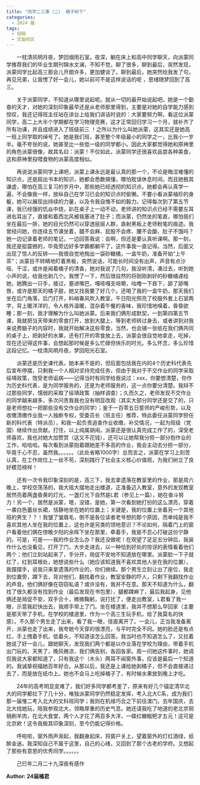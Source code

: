 ```yaml
---
title: "同学二三事（二） 橘子树下"
categories:
  - 2024 届
tags:
  - 投稿
  - 文庙校区 
---
```


&emsp;&emsp;一枕清风明月夜，梦回烟雨石室。夜深，躺在床上和高中同学聊天，向派蒙同学推荐我们的毕业生期刊锦水文澜，不知不觉，聊了很多，聊到最后，突然发现，派蒙同学比起高三那会儿开朗许多，更加健谈了。聊到最后，她突然给我发了句，再见兄弟，让我愣了好一会儿，她以前可不是这样说话的呢 ，思绪随梦回到了高三。

&emsp;&emsp;关于派蒙同学，不知道从哪里说起呢。就从一切的最开始说起吧。她是一个勤奋的天才，对她的深刻印象最早还是从老师那里得到，主要是对她的自学能力感到惊叹，我还记得班主任站在讲台上给我们讲话时说的：大家要努力啊，看这位派蒙同学，高二上大半个学期都在学习物理竞赛，这才正常回归学习一个月，就补齐了所有功课，并且成绩进入了班级前三 ！之所以为什么叫她派蒙，这其实还是她高一班上同学取的绰号了。她是我们班，甚至整个年级最小的同学之一，比我小一岁半。毫不夸张的说，她甚至比一些低一级的同学都小。因此大家都觉得她和原神里的角色派蒙很像，故其名曰：派蒙！不仅如此，派蒙同学还很喜欢品尝各种美食，这和原神里投喂食物的派蒙高度相似。

&emsp;&emsp;再说说派蒙同学上课吧，派蒙上课永远是最认真的那一个，不论是晦涩难懂的知识点，还是超出书本的知识，她都会悉数搞懂，哪怕耽误休息时间。而且她极其谦虚，哪怕在高三复习的岁月中，那些她已经透彻的知识点，她都会再认真学一遍，不会像我一样，放纵自己在学习已会的知识点时偷懒。不要小看派蒙袖珍的身躯，她可以展现出持续的力量，以及令我自愧不如的毅力。记得每次到了第五节课，我已经饿的饥焱中烧，趴在桌子上一动不动，老师讲的知识点已经不需要左耳进右耳出了，直接和着西北风被我塞进了肚子；而派蒙，仍然坐的笔直，哪怕我们坐在最后一排，她的目光仍然可以穿透层层人群，直射黑板上老师粉笔的痕迹。我曾经问她，你连续五节课坐着，腿不会麻、屁股不会疼、腰不会酸、肚子不饿吗？她一边记录着老师的笔记，一边回答我说：会啊，但还是要认真听课啊。那一刻，我还是挺震撼的，毕竟旁边好多学霸都躺平了，这件事我一直记得。当然，后面又出现了惊人的反转——我很自觉地掏出一袋砂糖橘，一盒牛奶，准备开始“上午茶”；派蒙目不转睛地盯着黑板，突然说话，可能长时间没有出声，声音有点沙哑、干涩，或许是闻着橘子的清香，她对我说了几句，我没听清，凑过去，听到她小声的说，给我也剥几个。我愣了一下，然后很自然的将刚刚剥好的砂糖橘递给她，她腾出一只手，接过，塞进嘴巴，嘎吱嘎支咀嚼，咕噜一下吞下，舔了舔嘴唇，或许是那天的橘子甜，她又找我要了好几个。还喝了我的一盒牛奶，那天我们坐在后门角落，后门打开，料峭春风吹入教室，午日阳光照亮了校服外套上石室两字，背上暖洋洋的，令人格外温暖，混杂着午餐的香味，我珍惜地嗅着，昏昏欲睡；那一刻，我才理解为什么叫她派蒙。后来我们俩形成默契，一到第四第五节课，我就把当天带来的零食打开，放到大腿上，等到老师转过身去，或者讲到对我来说费脑子的内容时，我就开始解决这些零食，当然，也会铺一张纸在我们俩共同的桌子上，把剥好的水果，还有打开的零食放上去，派蒙会很自觉地拿走，吃掉，现在还记得这件事，会想起那时候是多么忙碌但快乐的时光。多么怀念，多么珍惜这段记忆。一枕清风明月夜，梦回阳光石室。

&emsp;&emsp;派蒙还是历史课代表。她本来不是的，但后面包括我在内的4个历史科代表先后宣布停摆，只剩我一个人相对坚持完成任务，但由于我对于不交作业的同学采取绥靖政策，饱受老师诟病——记得当时有同学给我说过：xxx，你要想清楚，你作为历史科代表，是为同学服务的，还是为老师服务的，这一点你要分清楚。我辩不过那些同学，懦弱的采取了绥靖政策（抽样调查）；久而久之，老师发现不交作业的同学越来越多，多次问责我我也没有明显改观（其实大部分同学还是交了的，只是老师想拉一把那些没有交作业的同学）；鉴于一百零五日誓师的严峻形势，以及收缴清缴作业我一人独断专权，受委员长（班主任）推荐，特此委任派蒙同学担任新的科代表（特派员），和我一起负责追查作业收缴，补交情况，一起为班级（党国）继续作出贡献。打住，以上纯属胡闹。派蒙还是很认真完成工作了的，深受老师喜欢，我也对她大加赞赏（这又不花钱），还可以让她帮我分担一部分抱作业的工作，哈哈哈。每次看到派蒙抱着跟她差不多高的作业，我会主动去分担一部分，毕竟于心不忍，虽然我。。。。。。（此处省略1000字）总而言之，派蒙在学习上刻苦认真，在工作岗位上一丝不苟，深刻践行了社会主义核心价值观，为我们树立了良好模范榜样！

&emsp;&emsp;还有一次令我印象深刻的是，高三下，我去拿遗落在教室里的作业，那是周六晚上，学校空荡荡的，我大摇大摆地走出楼道，正准备迈入教室，意外的发现教室居然亮着两盏昏黄的灯光，一盏灯光下自然是L君（参见上一篇），她在奋斗努力！另一个，居然是派蒙，嗯，没错，是她，第一次看到她打扮的这么漂亮，穿着一袭白色蕾丝长裙，恬静地坐在她的位置上；关键是，我的位置上坐着另一个其他班的男生？？！我皱了皱眉毛，倒不是各位读者老爷想的那个原因，而单纯是我不喜欢其他人坐在我的位置上，这也许是另类的领地意识？不论如何，隔着门上的窗户看着他们俩在傍晚夕阳的余晖下坐在那里，牵着手，我是不忍心打破这份宁静的。可是，可是——我的作业怎么办？我还没做呢！在观望了足足五分钟后，我装作什么也没看见，打开了门，大步走进去，以一种恰到好处的惊讶的表情看着他们两个；他们立刻站起来了，手分开，局促不安地不知道放在哪里。派蒙脸一下子就红了，红到耳根处，她想说些什么（她应该知道我不喜欢其他人坐在我的位置），我摆摆手，说我只来拿遗落的作业的，你们继续。那个男生立刻让出了座位，我走到位置旁，蹲下去，背对他们，翻找着作业，教室安静的吓人，只剩下我翻找作业的声音。他们俩好像在窃窃私语？或许没有，我并不在意。那天不知道为什么，翻找了很久都没有找到作业（最后发现在书包里），腿都蹲麻了，最后我起身，见他俩还是局促不安，双手合十，微微鞠躬，说打扰了，便走出教室，L君看了我一眼，示意我赶快出去，我顺手带上了门。坐在楼道里，我并不想那么早回家（主要是那天带了手机，在学校的楼道里，作为一个高三生玩手机，给了我莫名的快感）。不久那个男生走了出来，看了我一眼，径直离开了。一会儿，正当我准备离开，派蒙也走了出来，我夸她今天穿的很漂亮，与平时完全不同。她的脸还是有点红，手上拽着手机，低着头，不知道该怎么回答。我当时也不知道怎么了，又拉着她说了好一会儿，跟她聊天，发现我们两个都是以作业落在学校为理由，带着手机出门玩的。天黑了，晚风微凉，我们俩告别，各回各家。周一问她这件事时，她调侃我说大家都知道了，只有我这个（木头）两耳不闻窗外事，应该是最后一个知道的。我诚挚祝福她百年好合。从那以后，我还是上课给她剥橘子，但不会直接递过去了，而是放在纸巾上。她也不会马上吃掉橘子了，有时候水果放到晚上才吃。

&emsp;&emsp;24年的高考明显变难了，我们好多同学都考差了，原来有好几个锚定清华北大的同学都拉下了几十分，唯独派蒙同学仍然稳定发挥，考入北大C系，成为我们那一届惟二考入北大的文科班同学；我则在机缘巧合之下前往澳门。去年国庆，去北大找她玩，陪我参观北大，领略厚重的历史气息。她还请我吃了地道的老北京铜锅刷羊肉，在北大食堂，两个人才花了两百多大洋，一碟红糖糍粑才五元！这可是北京欸！这令我极其印象深刻，至今仍能记得价格。

&emsp;&emsp;呼啦啦，窗外雨声渐起，我翻身起床，将窗户关上，望着窗外的灯红酒绿，纸醉金迷。我深知自己不属于这里，自己的心绪，又回到了那个古老的学府。又想起了那些有意思的优秀同学。。。。。。

&emsp;&emsp;己巳年二月二十九深夜有感作

**Author: 24届橘君** 

